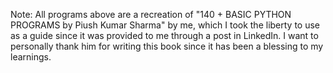 Note: All programs above are a recreation of "140 + BASIC PYTHON PROGRAMS by Piush Kumar Sharma" by me, which I took the liberty to use as a guide since it was provided to me through a post in LinkedIn. I want to personally thank him for writing this book since it has been a blessing to my learnings.
